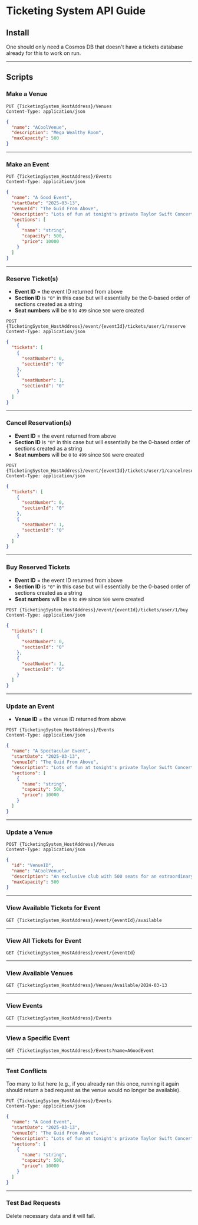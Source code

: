 # Ticketing System API Guide

## **Install**  
One should only need a Cosmos DB that doesn't have a tickets database already for this to work on run.  

---

## **Scripts**  

### **Make a Venue**  
```http
PUT {TicketingSystem_HostAddress}/Venues  
Content-Type: application/json  
```
```json
{
  "name": "ACoolVenue",
  "description": "Mega Wealthy Room",
  "maxCapacity": 500
}
```

---

### **Make an Event**  
```http
PUT {TicketingSystem_HostAddress}/Events  
Content-Type: application/json  
```
```json
{
  "name": "A Good Event",
  "startDate": "2025-03-13",
  "venueId": "The Guid From Above",
  "description": "Lots of fun at tonight's private Taylor Swift Concert",
  "sections": [
    {
      "name": "string",
      "capacity": 500,
      "price": 10000
    }
  ]
}
```

---

### **Reserve Ticket(s)**  
- **Event ID** = the event ID returned from above  
- **Section ID** is `"0"` in this case but will essentially be the 0-based order of sections created as a string  
- **Seat numbers** will be `0` to `499` since `500` were created  

```http
POST {TicketingSystem_HostAddress}/event/{eventId}/tickets/user/1/reserve  
Content-Type: application/json  
```
```json
{
  "tickets": [
    {
      "seatNumber": 0,
      "sectionId": "0"
    },
    {
      "seatNumber": 1,
      "sectionId": "0"
    }
  ]
}
```

---

### **Cancel Reservation(s)**  
- **Event ID** = the event returned from above  
- **Section ID** is `"0"` in this case but will essentially be the 0-based order of sections created as a string  
- **Seat numbers** will be `0` to `499` since `500` were created  

```http
POST {TicketingSystem_HostAddress}/event/{eventId}/tickets/user/1/cancelreservation  
Content-Type: application/json  
```
```json
{
  "tickets": [
    {
      "seatNumber": 0,
      "sectionId": "0"
    },
    {
      "seatNumber": 1,
      "sectionId": "0"
    }
  ]
}
```

---

### **Buy Reserved Tickets**  
- **Event ID** = the event ID returned from above  
- **Section ID** is `"0"` in this case but will essentially be the 0-based order of sections created as a string  
- **Seat numbers** will be `0` to `499` since `500` were created  

```http
POST {TicketingSystem_HostAddress}/event/{eventId}/tickets/user/1/buy  
Content-Type: application/json  
```
```json
{
  "tickets": [
    {
      "seatNumber": 0,
      "sectionId": "0"
    },
    {
      "seatNumber": 1,
      "sectionId": "0"
    }
  ]
}
```

---

### **Update an Event**  
- **Venue ID** = the venue ID returned from above  

```http
POST {TicketingSystem_HostAddress}/Events  
Content-Type: application/json  
```
```json
{
  "name": "A Spectacular Event",
  "startDate": "2025-03-13",
  "venueId": "The Guid From Above",
  "description": "Lots of fun at tonight's private Taylor Swift Concert",
  "sections": [
    {
      "name": "string",
      "capacity": 500,
      "price": 10000
    }
  ]
}
```

---

### **Update a Venue**  
```http
POST {TicketingSystem_HostAddress}/Venues  
Content-Type: application/json  
```
```json
{
  "id": "VenueID",
  "name": "ACoolVenue",
  "description": "An exclusive club with 500 seats for an extraordinary experience",
  "maxCapacity": 500
}
```

---

### **View Available Tickets for Event**  
```http
GET {TicketingSystem_HostAddress}/event/{eventId}/available
```

---

### **View All Tickets for Event**  
```http
GET {TicketingSystem_HostAddress}/event/{eventId}
```

---


### **View Available Venues**  
```http
GET {TicketingSystem_HostAddress}/Venues/Available/2024-03-13  
```

---

### **View Events**  
```http
GET {TicketingSystem_HostAddress}/Events  
```

---

### **View a Specific Event**  
```http
GET {TicketingSystem_HostAddress}/Events?name=AGoodEvent  
```

---

### **Test Conflicts**  
Too many to list here (e.g., if you already ran this once, running it again should return a bad request as the venue would no longer be available).  

```http
PUT {TicketingSystem_HostAddress}/Events  
Content-Type: application/json  
```
```json
{
  "name": "A Good Event",
  "startDate": "2025-03-13",
  "venueId": "The Guid From Above",
  "description": "Lots of fun at tonight's private Taylor Swift Concert",
  "sections": [
    {
      "name": "string",
      "capacity": 500,
      "price": 10000
    }
  ]
}
```

---

### **Test Bad Requests**  
Delete necessary data and it will fail.  

